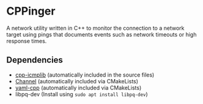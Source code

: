 # CPPinger
A network utility written in C++ to monitor the connection to a network target using pings
that documents events such as network timeouts or high response times.

## Dependencies
 - [cpp-icmplib](https://github.com/markondej/cpp-icmplib) (automatically included in the source files)
 - [Channel](https://github.com/andreiavrammsd/cpp-channel) (automatically included via CMakeLists)
 - [yaml-cpp](https://github.com/jbeder/yaml-cpp) (automatically included via CMakeLists)
 - libpq-dev (Install using `sudo apt install libpq-dev`)